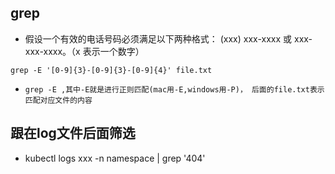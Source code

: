 ## grep

* 假设一个有效的电话号码必须满足以下两种格式： (xxx) xxx-xxxx 或 xxx-xxx-xxxx。（x 表示一个数字）
```text
grep -E '[0-9]{3}-[0-9]{3}-[0-9]{4}' file.txt
```
* `grep -E ,其中-E就是进行正则匹配(mac用-E,windows用-P)， 后面的file.txt表示匹配对应文件的内容`

## 跟在log文件后面筛选
* kubectl logs xxx -n namespace | grep '404'
